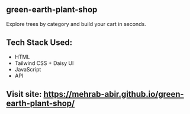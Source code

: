 ## green-earth-plant-shop

Explore trees by category and build your cart in seconds.

## Tech Stack Used:
- HTML
- Tailwind CSS + Daisy UI
- JavaScript
- API

## Visit site: https://mehrab-abir.github.io/green-earth-plant-shop/
